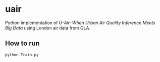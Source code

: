 # uair
Python implementation of *U-Air: When Urban Air Quality Inference Meets Big Data* using London air data from GLA.
## How to run
```python
python Train.py
```
